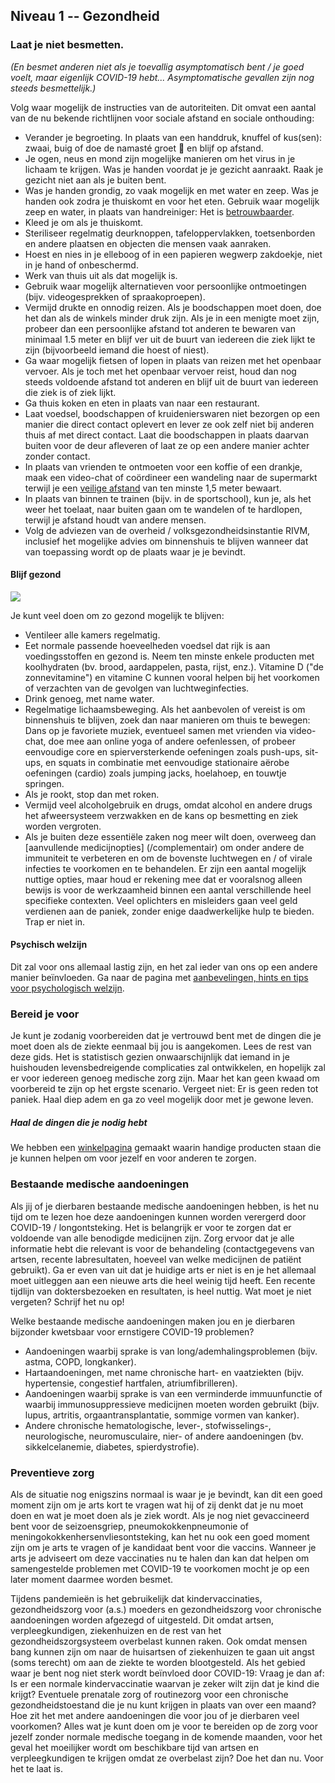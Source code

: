 ## Niveau 1 -- Gezondheid

### Laat je niet besmetten.

*(En besmet anderen niet als je toevallig asymptomatisch bent / je goed voelt, maar eigenlijk COVID-19 hebt... Asymptomatische gevallen zijn nog steeds besmettelijk.)*

Volg waar mogelijk de instructies van de autoriteiten. Dit omvat een aantal van de nu bekende richtlijnen voor sociale afstand en sociale onthouding:

* Verander je begroeting. In plaats van een handdruk, knuffel of kus(sen): zwaai, buig of doe de namasté groet 🙏 en blijf op afstand.
* Je ogen, neus en mond zijn mogelijke manieren om het virus in je lichaam te krijgen. Was je handen voordat je je gezicht aanraakt. Raak je gezicht niet aan als je buiten bent.
* Was je handen grondig, zo vaak mogelijk en met water en zeep. Was je handen ook zodra je thuiskomt en voor het eten. Gebruik waar mogelijk zeep en water, in plaats van handreiniger: Het is [betrouwbaarder](https://www.nytimes.com/2020/03/13/health/soap-coronavirus-handwashing-germs.html). 
* Kleed je om als je thuiskomt. 
* Steriliseer regelmatig deurknoppen, tafeloppervlakken, toetsenborden en andere plaatsen en objecten die mensen vaak aanraken.
* Hoest en nies in je elleboog of in een papieren wegwerp zakdoekje, niet in je hand of onbeschermd. 
* Werk van thuis uit als dat mogelijk is.
* Gebruik waar mogelijk alternatieven voor persoonlijke ontmoetingen (bijv. videogesprekken of spraakoproepen). 
* Vermijd drukte en onnodig reizen. Als je boodschappen moet doen, doe het dan als de winkels minder druk zijn. Als je in een menigte moet zijn, probeer dan een persoonlijke afstand tot anderen te bewaren van minimaal 1.5 meter en blijf ver uit de buurt van iedereen die ziek lijkt te zijn (bijvoorbeeld iemand die hoest of niest). 
* Ga waar mogelijk fietsen of lopen in plaats van reizen met het openbaar vervoer. Als je toch met het openbaar vervoer reist, houd dan nog steeds voldoende afstand tot anderen en blijf uit de buurt van iedereen die ziek is of ziek lijkt. 
* Ga thuis koken en eten in plaats van naar een restaurant.
* Laat voedsel, boodschappen of kruidenierswaren niet bezorgen op een manier die direct contact oplevert en lever ze ook zelf niet bij anderen thuis af met direct contact. Laat die boodschappen in plaats daarvan buiten voor de deur afleveren of laat ze op een andere manier achter zonder contact.
* In plaats van vrienden te ontmoeten voor een koffie of een drankje, maak een video-chat of coördineer een wandeling naar de supermarkt terwijl je een [veilige afstand](https://www.who.int/emergencies/diseases/novel-coronavirus-2019/advice-for-public) van ten minste 1,5 meter bewaart.
* In plaats van binnen te trainen (bijv. in de sportschool), kun je, als het weer het toelaat, naar buiten gaan om te wandelen of te hardlopen, terwijl je afstand houdt van andere mensen. 
* Volg de adviezen van de overheid / volksgezondheidsinstantie RIVM, inclusief het mogelijke advies om binnenshuis te blijven wanneer dat van toepassing wordt op de plaats waar je je bevindt.


#### Blijf gezond

![](/images/situps.png)

Je kunt veel doen om zo gezond mogelijk te blijven:

* Ventileer alle kamers regelmatig.
* Eet normale passende hoeveelheden voedsel dat rijk is aan voedingsstoffen en gezond is. Neem ten minste enkele producten met koolhydraten (bv. brood, aardappelen, pasta, rijst, enz.). Vitamine D ("de zonnevitamine") en vitamine C kunnen vooral helpen bij het voorkomen of verzachten van de gevolgen van luchtweginfecties. 
* Drink genoeg, met name water.
* Regelmatige lichaamsbeweging. Als het aanbevolen of vereist is om binnenshuis te blijven, zoek dan naar manieren om thuis te bewegen: Dans op je favoriete muziek, eventueel samen met vrienden via video-chat, doe mee aan online yoga of andere oefenlessen, of probeer eenvoudige core en spierversterkende oefeningen zoals push-ups, sit-ups, en squats in combinatie met eenvoudige stationaire aërobe oefeningen (cardio) zoals jumping jacks, hoelahoep, en touwtje springen. 
* Als je rookt, stop dan met roken.
* Vermijd veel alcoholgebruik en drugs, omdat alcohol en andere drugs het afweersysteem verzwakken en de kans op besmetting en ziek worden vergroten. 
* Als je buiten deze essentiële zaken nog meer wilt doen, overweeg dan [aanvullende medicijnopties] (/complementair) om onder andere de immuniteit te verbeteren en om de bovenste luchtwegen en / of virale infecties te voorkomen en te behandelen. Er zijn een aantal mogelijk nuttige opties, maar houd er rekening mee dat er vooralsnog alleen bewijs is voor de werkzaamheid binnen een aantal verschillende heel specifieke contexten. Veel oplichters en misleiders gaan veel geld verdienen aan de paniek, zonder enige daadwerkelijke hulp te bieden. Trap er niet in. 

#### Psychisch welzijn

Dit zal voor ons allemaal lastig zijn, en het zal ieder van ons op een andere manier beïnvloeden. Ga naar de pagina met [aanbevelingen, hints en tips voor psychologisch welzijn](/psychologisch).

### Bereid je voor

Je kunt je zodanig voorbereiden dat je vertrouwd bent met de dingen die je moet doen als de ziekte eenmaal bij jou is aangekomen. Lees de rest van deze gids. Het is statistisch gezien onwaarschijnlijk dat iemand in je huishouden levensbedreigende complicaties zal ontwikkelen, en hopelijk zal er voor iedereen genoeg medische zorg zijn. Maar het kan geen kwaad om voorbereid te zijn op het ergste scenario. Vergeet niet: Er is geen reden tot paniek. Haal diep adem en ga zo veel mogelijk door met je gewone leven.

##### Haal de dingen die je nodig hebt

We hebben een [winkelpagina](/shopping) gemaakt waarin handige producten staan die je kunnen helpen om voor jezelf en voor anderen te zorgen.

### Bestaande medische aandoeningen

Als jij of je dierbaren bestaande medische aandoeningen hebben, is het nu tijd om te lezen hoe deze aandoeningen kunnen worden verergerd door COVID-19 / longontsteking. Het is belangrijk er voor te zorgen dat er voldoende van alle benodigde medicijnen zijn. Zorg ervoor dat je alle informatie hebt die relevant is voor de behandeling (contactgegevens van artsen, recente labresultaten, hoeveel van welke medicijnen de patiënt gebruikt). Ga er even van uit dat je huidige arts er niet is en je het allemaal moet uitleggen aan een nieuwe arts die heel weinig tijd heeft. Een recente tijdlijn van doktersbezoeken en resultaten, is heel nuttig. Wat moet je niet vergeten? Schrijf het nu op!

Welke bestaande medische aandoeningen maken jou en je dierbaren bijzonder kwetsbaar voor ernstigere COVID-19 problemen?
- Aandoeningen waarbij sprake is van long/ademhalingsproblemen (bijv. astma, COPD, longkanker).
- Hartaandoeningen, met name chronische hart- en vaatziekten (bijv. hypertensie, congestief hartfalen, atriumfibrilleren).
- Aandoeningen waarbij sprake is van een verminderde immuunfunctie of waarbij immunosuppressieve medicijnen moeten worden gebruikt (bijv. lupus, artritis, orgaantransplantatie, sommige vormen van kanker).
- Andere chronische hematologische, lever-, stofwisselings-, neurologische, neuromusculaire, nier- of andere aandoeningen (bv. sikkelcelanemie, diabetes, spierdystrofie). 

### Preventieve zorg

Als de situatie nog enigszins normaal is waar je je bevindt, kan dit een goed moment zijn om je arts kort te vragen wat hij of zij denkt dat je nu moet doen en wat je moet doen als je ziek wordt. Als je nog niet gevaccineerd bent voor de seizoensgriep, pneumokokkenpneumonie of meningokokkenhersenvliesontsteking, kan het nu ook een goed moment zijn om je arts te vragen of je kandidaat bent voor die vaccins. Wanneer je arts je adviseert om deze vaccinaties nu te halen dan kan dat helpen om samengestelde problemen met COVID-19 te voorkomen mocht je op een later moment daarmee worden besmet. 
 
Tijdens pandemieën is het gebruikelijk dat kindervaccinaties, gezondheidszorg voor (a.s.) moeders en gezondheidszorg voor chronische aandoeningen worden afgezegd of uitgesteld. Dit omdat artsen, verpleegkundigen, ziekenhuizen en de rest van het gezondheidszorgsysteem overbelast kunnen raken. Ook omdat mensen bang kunnen zijn om naar de huisartsen of ziekenhuizen te gaan uit angst (soms terecht) om aan de ziekte te worden blootgesteld. Als het gebied waar je bent nog niet sterk wordt beïnvloed door COVID-19: Vraag je dan af: Is er een normale kindervaccinatie waarvan je zeker wilt zijn dat je kind die krijgt? Eventuele prenatale zorg of routinezorg voor een chronische gezondheidstoestand die je nu kunt krijgen in plaats van over een maand? Hoe zit het met andere aandoeningen die voor jou of je dierbaren veel voorkomen? Alles wat je kunt doen om je voor te bereiden op de zorg voor jezelf zonder normale medische toegang in de komende maanden, voor het geval het moeilijker wordt om beschikbare tijd van artsen en verpleegkundigen te krijgen omdat ze overbelast zijn? Doe het dan nu. Voor het te laat is. 
